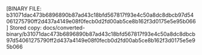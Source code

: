 [BINARY FILE: b31071dac473b6896890b87ad43c18bfd567817f93e4c50a8dc8dbcb97d54061275790ff2d437a4149e08f0fecb0d2fd00ab5ce8b162f3d0175e5e95b066]
Stored copy: docs/converted-binary/b31071dac473b6896890b87ad43c18bfd567817f93e4c50a8dc8dbcb97d54061275790ff2d437a4149e08f0fecb0d2fd00ab5ce8b162f3d0175e5e95b066
